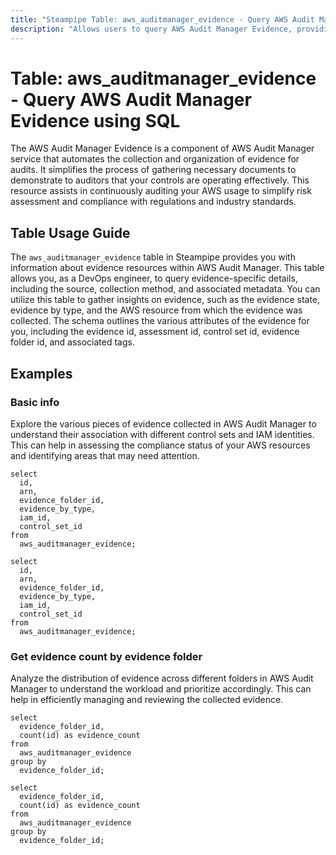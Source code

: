 ```yaml
---
title: "Steampipe Table: aws_auditmanager_evidence - Query AWS Audit Manager Evidence using SQL"
description: "Allows users to query AWS Audit Manager Evidence, providing detailed information about evidence resources associated with assessments in AWS Audit Manager."
---
```


# Table: aws_auditmanager_evidence - Query AWS Audit Manager Evidence using SQL

The AWS Audit Manager Evidence is a component of AWS Audit Manager service that automates the collection and organization of evidence for audits. It simplifies the process of gathering necessary documents to demonstrate to auditors that your controls are operating effectively. This resource assists in continuously auditing your AWS usage to simplify risk assessment and compliance with regulations and industry standards.

## Table Usage Guide

The `aws_auditmanager_evidence` table in Steampipe provides you with information about evidence resources within AWS Audit Manager. This table allows you, as a DevOps engineer, to query evidence-specific details, including the source, collection method, and associated metadata. You can utilize this table to gather insights on evidence, such as the evidence state, evidence by type, and the AWS resource from which the evidence was collected. The schema outlines the various attributes of the evidence for you, including the evidence id, assessment id, control set id, evidence folder id, and associated tags.

## Examples

### Basic info
Explore the various pieces of evidence collected in AWS Audit Manager to understand their association with different control sets and IAM identities. This can help in assessing the compliance status of your AWS resources and identifying areas that may need attention.

```sql+postgres
select
  id,
  arn,
  evidence_folder_id,
  evidence_by_type,
  iam_id,
  control_set_id
from
  aws_auditmanager_evidence;
```

```sql+sqlite
select
  id,
  arn,
  evidence_folder_id,
  evidence_by_type,
  iam_id,
  control_set_id
from
  aws_auditmanager_evidence;
```

### Get evidence count by evidence folder
Analyze the distribution of evidence across different folders in AWS Audit Manager to understand the workload and prioritize accordingly. This can help in efficiently managing and reviewing the collected evidence.

```sql+postgres
select
  evidence_folder_id,
  count(id) as evidence_count
from
  aws_auditmanager_evidence
group by
  evidence_folder_id;
```

```sql+sqlite
select
  evidence_folder_id,
  count(id) as evidence_count
from
  aws_auditmanager_evidence
group by
  evidence_folder_id;
```